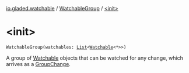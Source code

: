 [io.gladed.watchable](../index.md) / [WatchableGroup](index.md) / [&lt;init&gt;](./-init-.md)

# &lt;init&gt;

`WatchableGroup(watchables: `[`List`](https://kotlinlang.org/api/latest/jvm/stdlib/kotlin.collections/-list/index.html)`<`[`Watchable`](../-watchable/index.md)`<*>>)`

A group of [Watchable](../-watchable/index.md) objects that can be watched for any change, which arrives as a [GroupChange](../-group-change/index.md).

